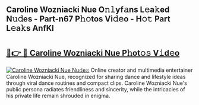 ## Caroline Wozniacki Nue O𝚗𝚕yf𝚊ns L𝚎a𝚔ed N𝚞𝚍es - Part-n67 P𝚑𝚘tos Vi𝚍𝚎o - H𝚘𝚝 Part L𝚎a𝚔s AnfKl

# <h2><a href="http://kf2s29i.oniu.top/?m=Caroline+Wozniacki+Nue">🔗👉 🔴 Caroline Wozniacki Nue P𝚑ot𝚘𝚜 V𝚒d𝚎o</a></h2>

[![Caroline Wozniacki Nue Nu𝚍e𝚜](https://i.imgur.com/0qMVB7G.gif)](http://kf2s29i.oniu.top/?m=Caroline+Wozniacki+Nue)
Online creator and multimedia entertainer Caroline Wozniacki Nue, recognized for sharing dance and lifestyle ideas through viral dance routines and compact clips. Caroline Wozniacki Nue's public persona radiates friendliness and sincerity, while the intricacies of his private life remain shrouded in enigma.  
